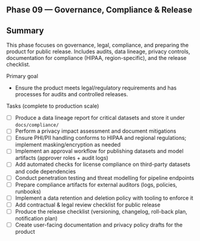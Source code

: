 ## Phase 09 — Governance, Compliance & Release

Summary
-------
This phase focuses on governance, legal, compliance, and preparing the product for public release. Includes audits, data lineage, privacy controls, documentation for compliance (HIPAA, region-specific), and the release checklist.

Primary goal
- Ensure the product meets legal/regulatory requirements and has processes for audits and controlled releases.

Tasks (complete to production scale)
- [ ] Produce a data lineage report for critical datasets and store it under `docs/compliance/`
- [ ] Perform a privacy impact assessment and document mitigations
- [ ] Ensure PHI/PII handling conforms to HIPAA and regional regulations; implement masking/encryption as needed
- [ ] Implement an approval workflow for publishing datasets and model artifacts (approver roles + audit logs)
- [ ] Add automated checks for license compliance on third-party datasets and code dependencies
- [ ] Conduct penetration testing and threat modelling for pipeline endpoints
- [ ] Prepare compliance artifacts for external auditors (logs, policies, runbooks)
- [ ] Implement a data retention and deletion policy with tooling to enforce it
- [ ] Add contractual & legal review checklist for public release
- [ ] Produce the release checklist (versioning, changelog, roll-back plan, notification plan)
- [ ] Create user-facing documentation and privacy policy drafts for the product
